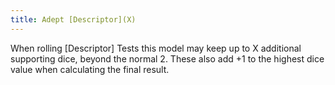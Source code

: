 ```yaml
---
title: Adept [Descriptor](X)
---
```

When rolling [Descriptor] Tests this model may keep up to X additional supporting dice, beyond the normal 2.
These also add +1 to the highest dice value when calculating the final result.